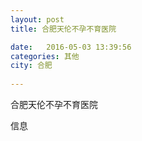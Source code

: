 ```yaml
--- 
layout: post 
title: 合肥天伦不孕不育医院

date:   2016-05-03 13:39:56 
categories: 其他  
city: 合肥
  
--- 
```

   
合肥天伦不孕不育医院

信息


